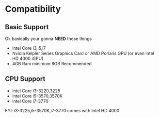# Compatibility

## Basic Support

Ok basically your gonna **NEED** these things

* Intel Core i3,i5,i7
* Nvidia Kelpler Series Graphics Card or AMD Porlaris GPU (or even Intel HD 4000 iGPU)
* 4GB Ram minimum 8GB Recommended

## CPU Support

* Intel Core i3-3220,3225
* Intel Core i5-3570,3570K
* Intel Core i7-3770

FYI: i3-3225,i5-3570K,i7-3770 comes with Intel HD 4000
